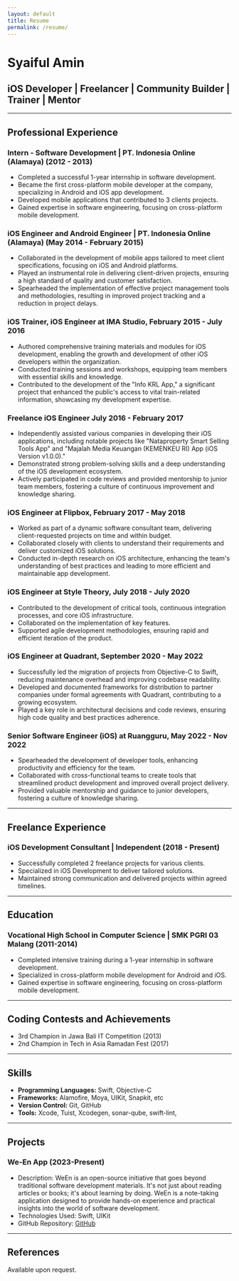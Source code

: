 ```yaml
---
layout: default
title: Resume
permalink: /resume/
---
```


# Syaiful Amin

## iOS Developer | Freelancer | Community Builder | Trainer | Mentor

---

## Professional Experience

### Intern - Software Development | PT. Indonesia Online (Alamaya) (2012 - 2013)
- Completed a successful 1-year internship in software development.
- Became the first cross-platform mobile developer at the company, specializing in Android and iOS app development.
- Developed mobile applications that contributed to 3 clients projects.
- Gained expertise in software engineering, focusing on cross-platform mobile development.

### iOS Engineer and Android Engineer | PT. Indonesia Online (Alamaya) (May 2014 - February 2015)

- Collaborated in the development of mobile apps tailored to meet client specifications, focusing on iOS and Android platforms.
- Played an instrumental role in delivering client-driven projects, ensuring a high standard of quality and customer satisfaction.
- Spearheaded the implementation of effective project management tools and methodologies, resulting in improved project tracking and a reduction in project delays.

### iOS Trainer, iOS Engineer at IMA Studio, February 2015 - July 2016

- Authored comprehensive training materials and modules for iOS development, enabling the growth and development of other iOS developers within the organization.
- Conducted training sessions and workshops, equipping team members with essential skills and knowledge.
- Contributed to the development of the "Info KRL App," a significant project that enhanced the public's access to vital train-related information, showcasing my development expertise.

### Freelance iOS Engineer July 2016 - February 2017

- Independently assisted various companies in developing their iOS applications, including notable projects like "Nataproperty Smart Selling Tools App" and "Majalah Media Keuangan (KEMENKEU RI) App (iOS Version v1.0.0)."
- Demonstrated strong problem-solving skills and a deep understanding of the iOS development ecosystem.
- Actively participated in code reviews and provided mentorship to junior team members, fostering a culture of continuous improvement and knowledge sharing.

### iOS Engineer at Flipbox, February 2017 - May 2018

- Worked as part of a dynamic software consultant team, delivering client-requested projects on time and within budget.
- Collaborated closely with clients to understand their requirements and deliver customized iOS solutions.
- Conducted in-depth research on iOS architecture, enhancing the team's understanding of best practices and leading to more efficient and maintainable app development.

###  iOS Engineer at Style Theory, July 2018 - July 2020

- Contributed to the development of critical tools, continuous integration processes, and core iOS infrastructure.
- Collaborated on the implementation of key features.
- Supported agile development methodologies, ensuring rapid and efficient iteration of
the product.

### iOS Engineer at Quadrant, September 2020 - May 2022

- Successfully led the migration of projects from Objective-C to Swift, reducing maintenance overhead and improving codebase readability.
- Developed and documented frameworks for distribution to partner companies under formal agreements with Quadrant, contributing to a growing ecosystem.
- Played a key role in architectural decisions and code reviews, ensuring high code quality and best practices adherence.

### Senior Software Engineer (iOS) at Ruangguru, May 2022 - Nov 2022

- Spearheaded the development of developer tools, enhancing productivity and efficiency for the team.
- Collaborated with cross-functional teams to create tools that streamlined product development and improved overall project delivery.
- Provided valuable mentorship and guidance to junior developers, fostering a culture of knowledge sharing.

---

## Freelance Experience

### iOS Development Consultant | Independent (2018 - Present)

- Successfully completed 2 freelance projects for various clients.
- Specialized in iOS Development to deliver tailored solutions.
- Maintained strong communication and delivered projects within agreed timelines.

---

## Education
### Vocational High School in Computer Science | SMK PGRI 03 Malang (2011-2014)
- Completed intensive training during a 1-year internship in software development.
- Specialized in cross-platform mobile development for Android and iOS.
- Gained expertise in software engineering, focusing on cross-platform mobile development.

---

## Coding Contests and Achievements

- 3rd Champion in Jawa Bali IT Competition (2013)
- 2nd Champion in Tech in Asia Ramadan Fest (2017)

---

## Skills

- **Programming Languages:** Swift, Objective-C
- **Frameworks:** Alamofire, Moya, UIKit, Snapkit, etc
- **Version Control:** Git, GitHub
- **Tools:** Xcode, Tuist, Xcodegen, sonar-qube, swift-lint, 

---

## Projects

### We-En App (2023-Present)

- Description: WeEn is an open-source initiative that goes beyond traditional software development materials. It's not just about reading articles or books; it's about learning by doing. WeEn is a note-taking application designed to provide hands-on experience and practical insights into the world of software development.
- Technologies Used: Swift, UIKit
- GitHub Repository: [GitHub](<https://github.com/syaifulamindev/WeEn.git>)

---

## References

Available upon request.
